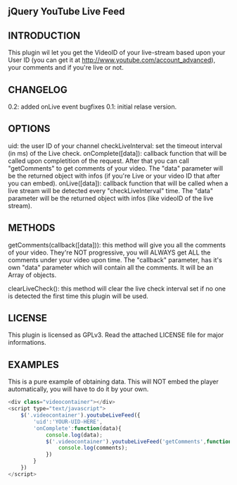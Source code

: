 jQuery YouTube Live Feed
------------------------

INTRODUCTION
------------
This plugin wil let you get the VideoID of your live-stream based upon your User ID (you can get it at http://www.youtube.com/account_advanced),
your comments and if you're live or not.

CHANGELOG
---------
0.2: added onLive event
   bugfixes
0.1: initial relase version.

OPTIONS
-------

uid: the user ID of your channel
checkLiveInterval: set the timeout interval (in ms) of the Live check.
onComplete([data]): callback function that will be called upon completition of the request. After that you can call "getComments" to get comments of your video. The "data" parameter will be the returned object with infos (if you're Live or your video ID that after you can embed).
onLive([data]): callback function that will be called when a live stream will be detected every "checkLiveInterval" time. The "data" parameter will be the returned object with infos (like videoID of the live stream).

METHODS
-------
getComments(callback([data])): this method will give you all the comments of your video. They're NOT progressive, you will ALWAYS get ALL the comments under your video upon time. The "callback" parameter, has it's own "data" parameter which will contain all the comments. It will be an Array of objects.

clearLiveCheck(): this method will clear the live check interval set if no one is detected the first time this plugin will be used.

LICENSE
-------
This plugin is licensed as GPLv3. Read the attached LICENSE file for major informations.

EXAMPLES
--------
This is a pure example of obtaining data. This will NOT embed the player automatically, you will have to do it by your own.

```js
<div class="videocontainer"></div>
<script type="text/javascript">
	$('.videocontainer').youtubeLiveFeed({
		'uid':'YOUR-UID-HERE',
		'onComplete':function(data){
			console.log(data);
			$('.videocontainer').youtubeLiveFeed('getComments',function(comments){
				console.log(comments);
			})
		}
	})
</script>
```
